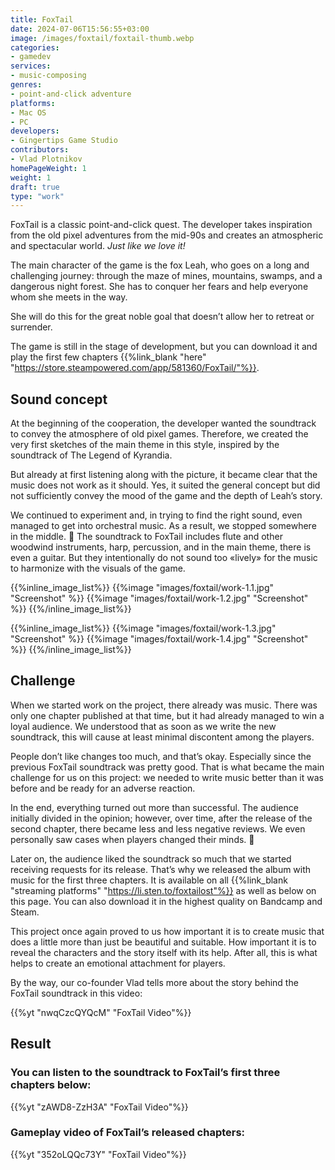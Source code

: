 ```yaml
---
title: FoxTail
date: 2024-07-06T15:56:55+03:00
image: /images/foxtail/foxtail-thumb.webp
categories:
- gamedev
services:
- music-composing
genres:
- point-and-click adventure
platforms:
- Mac OS
- PC
developers:
- Gingertips Game Studio
contributors:
- Vlad Plotnikov
homePageWeight: 1
weight: 1
draft: true
type: "work"
---
```


FoxTail is a classic point-and-click quest. The developer takes inspiration from the old pixel adventures from the mid-90s and creates an atmospheric and spectacular world. *Just like we love it!*

The main character of the game is the fox Leah, who goes on a long and challenging journey: through the maze of mines, mountains, swamps, and a dangerous night forest. She has to conquer her fears and help everyone whom she meets in the way.

She will do this for the great noble goal that doesn’t allow her to retreat or surrender.

The game is still in the stage of development, but you can download it and play the first few chapters {{%link_blank "here" "https://store.steampowered.com/app/581360/FoxTail/"%}}.

## Sound concept
At the beginning of the cooperation, the developer wanted the soundtrack to convey the atmosphere of old pixel games. Therefore, we created the very first sketches of the main theme in this style, inspired by the soundtrack of The Legend of Kyrandia.

But already at first listening along with the picture, it became clear that the music does not work as it should. Yes, it suited the general concept but did not sufficiently convey the mood of the game and the depth of Leah’s story.

We continued to experiment and, in trying to find the right sound, even managed to get into orchestral music. As a result, we stopped somewhere in the middle. 🙂 The soundtrack to FoxTail includes flute and other woodwind instruments, harp, percussion, and in the main theme, there is even a guitar. But they intentionally do not sound too «lively» for the music to harmonize with the visuals of the game.

{{%inline_image_list%}}
{{%image "images/foxtail/work-1.1.jpg" "Screenshot" %}}
{{%image "images/foxtail/work-1.2.jpg" "Screenshot" %}}
{{%/inline_image_list%}}

{{%inline_image_list%}}
{{%image "images/foxtail/work-1.3.jpg" "Screenshot" %}}
{{%image "images/foxtail/work-1.4.jpg" "Screenshot" %}}
{{%/inline_image_list%}}

## Challenge

When we started work on the project, there already was music. There was only one chapter published at that time, but it had already managed to win a loyal audience. We understood that as soon as we write the new soundtrack, this will cause at least minimal discontent among the players.

People don’t like changes too much, and that’s okay. Especially since the previous FoxTail soundtrack was pretty good. That is what became the main challenge for us on this project: we needed to write music better than it was before and be ready for an adverse reaction.

In the end, everything turned out more than successful. The audience initially divided in the opinion; however, over time, after the release of the second chapter, there became less and less negative reviews. We even personally saw cases when players changed their minds. 🙂

Later on, the audience liked the soundtrack so much that we started receiving requests for its release. That’s why we released the album with music for the first three chapters. It is available on all {{%link_blank "streaming platforms" "https://li.sten.to/foxtailost"%}} as well as below on this page. You can also download it in the highest quality on Bandcamp and Steam.

This project once again proved to us how important it is to create music that does a little more than just be beautiful and suitable. How important it is to reveal the characters and the story itself with its help. After all, this is what helps to create an emotional attachment for players.

By the way, our co-founder Vlad tells more about the story behind the FoxTail soundtrack in this video:

{{%yt "nwqCzcQYQcM" "FoxTail Video"%}}

## Result

### You can listen to the soundtrack to FoxTail’s first three chapters below:

{{%yt "zAWD8-ZzH3A" "FoxTail Video"%}}

### Gameplay video of FoxTail’s released chapters:

{{%yt "352oLQQc73Y" "FoxTail Video"%}}
